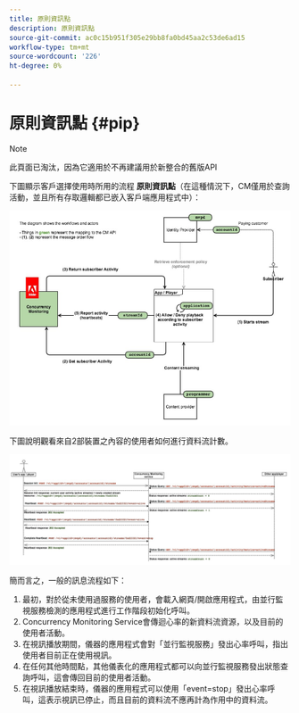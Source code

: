 ```yaml
---
title: 原則資訊點
description: 原則資訊點
source-git-commit: ac0c15b951f305e29bb8fa0bd45aa2c53de6ad15
workflow-type: tm+mt
source-wordcount: '226'
ht-degree: 0%

---
```




# 原則資訊點 {#pip}

>[!NOTE]
>
>此頁面已淘汰，因為它適用於不再建議用於新整合的舊版API

下圖顯示客戶選擇使用時所用的流程 **原則資訊點**（在這種情況下，CM僅用於查詢活動，並且所有存取邏輯都已嵌入客戶端應用程式中）：

![](assets/pip-workflow.png)



下圖說明觀看來自2部裝置之內容的使用者如何進行資料流計數。

![](assets/pip-sequence.png)

簡而言之，一般的訊息流程如下：

1. 最初，對於從未使用過服務的使用者，會載入網頁/開啟應用程式，由並行監視服務檢測的應用程式進行工作階段初始化呼叫。
1. Concurrency Monitoring Service會傳迴心率的新資料流資源，以及目前的使用者活動。
1. 在視訊播放期間，儀器的應用程式會對「並行監視服務」發出心率呼叫，指出使用者目前正在使用視訊。
1. 在任何其他時間點，其他儀表化的應用程式都可以向並行監視服務發出狀態查詢呼叫，這會傳回目前的使用者活動。
1. 在視訊播放結束時，儀器的應用程式可以使用「event=stop」發出心率呼叫，這表示視訊已停止，而且目前的資料流不應再計為作用中的資料流。

